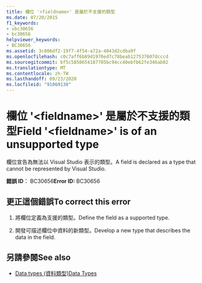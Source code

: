 ```yaml
---
title: 欄位 '<fieldname>' 是屬於不支援的類型
ms.date: 07/20/2015
f1_keywords:
- vbc30656
- bc30656
helpviewer_keywords:
- BC30656
ms.assetid: 3c806df2-19f7-4f54-a72a-4043d2cdba9f
ms.openlocfilehash: c0c7aff6b89d1970ed7c78beab127537607dcccd
ms.sourcegitcommit: bf5c5850654187705bc94cc40ebfb62fe346ab02
ms.translationtype: MT
ms.contentlocale: zh-TW
ms.lasthandoff: 09/23/2020
ms.locfileid: "91069138"
---
```

# <a name="field-fieldname-is-of-an-unsupported-type"></a><span data-ttu-id="a87de-102">欄位 '\<fieldname>' 是屬於不支援的類型</span><span class="sxs-lookup"><span data-stu-id="a87de-102">Field '\<fieldname>' is of an unsupported type</span></span>

<span data-ttu-id="a87de-103">欄位宣告為無法以 Visual Studio 表示的類型。</span><span class="sxs-lookup"><span data-stu-id="a87de-103">A field is declared as a type that cannot be represented by Visual Studio.</span></span>  
  
 <span data-ttu-id="a87de-104">**錯誤 ID︰** BC30656</span><span class="sxs-lookup"><span data-stu-id="a87de-104">**Error ID:** BC30656</span></span>  
  
## <a name="to-correct-this-error"></a><span data-ttu-id="a87de-105">更正這個錯誤</span><span class="sxs-lookup"><span data-stu-id="a87de-105">To correct this error</span></span>  
  
1. <span data-ttu-id="a87de-106">將欄位定義為支援的類型。</span><span class="sxs-lookup"><span data-stu-id="a87de-106">Define the field as a supported type.</span></span>  
  
2. <span data-ttu-id="a87de-107">開發可描述欄位中資料的新類型。</span><span class="sxs-lookup"><span data-stu-id="a87de-107">Develop a new type that describes the data in the field.</span></span>  
  
## <a name="see-also"></a><span data-ttu-id="a87de-108">另請參閱</span><span class="sxs-lookup"><span data-stu-id="a87de-108">See also</span></span>

- [<span data-ttu-id="a87de-109">Data types (資料類型)</span><span class="sxs-lookup"><span data-stu-id="a87de-109">Data Types</span></span>](../language-reference/data-types/index.md)
